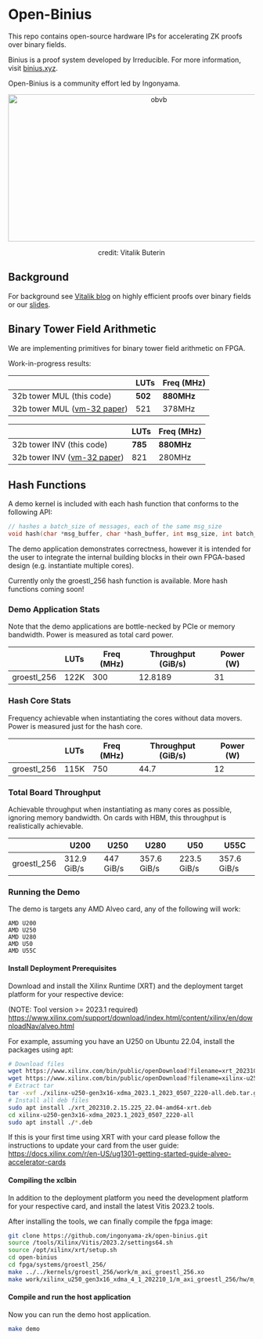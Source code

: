 # Open-Binius
This repo contains open-source hardware IPs for accelerating ZK proofs over binary fields.

Binius is a proof system developed by Irreducible. For more information, visit [binius.xyz](http://binius.xyz). 

Open-Binius is a community effort led by Ingonyama. 



<p align="center">
  <img alt="obvb" width="600" height="300" src="https://github.com/ingonyama-zk/open-binius/assets/2446179/442d77cf-a5b6-4df0-9aea-649edb11c77a"/>
</p>
<p align="center">

<div align="center">credit: Vitalik Buterin</div>


## Background 
For background see [Vitalik blog](https://vitalik.eth.limo/general/2024/04/29/binius.html) on highly efficient proofs over binary fields or our [slides](https://github.com/ingonyama-zk/open-binius/blob/main/Binius%20May2024%20v3.pdf).

## Binary Tower Field Arithmetic
We are implementing primitives for binary tower field arithmetic on FPGA.

Work-in-progress results:

|               | LUTs | Freq (MHz) | 
|---------------|------|------------|
| 32b tower MUL (this code) | **502** | **880MHz**     |
| 32b tower MUL ([vm-32 paper](https://eprint.iacr.org/archive/2024/633/20240501:125118)) | 521  | 378MHz     |

|               | LUTs | Freq (MHz) | 
|---------------|------|------------|
| 32b tower INV (this code) | **785**  | **880MHz**     |
| 32b tower INV ([vm-32 paper](https://eprint.iacr.org/archive/2024/633/20240501:125118)) | 821  | 280MHz     |

## Hash Functions
A demo kernel is included with each hash function that conforms to the following API:

```c++
// hashes a batch_size of messages, each of the same msg_size
void hash(char *msg_buffer, char *hash_buffer, int msg_size, int batch_size);
```

The demo application demonstrates correctness, however it is intended for the user
to integrate the internal building blocks in their own FPGA-based design
(e.g. instantiate multiple cores).

Currently only the groestl_256 hash function is available. More hash functions coming soon!

### Demo Application Stats
Note that the demo applications are bottle-necked by PCIe or memory bandwidth.
Power is measured as total card power.

|             | LUTs    | Freq (MHz) | Throughput (GiB/s) | Power (W) |
|-------------|---------|------------|--------------------|-----------|
| groestl_256 | 122K    | 300        | 12.8189            | 31        |

### Hash Core Stats
Frequency achievable when instantiating the cores without data movers.
Power is measured just for the hash core.

|             | LUTs | Freq (MHz) | Throughput (GiB/s) | Power (W) |
|-------------|------|------------|--------------------|-----------|
| groestl_256 | 115K | 750        | 44.7               | 12        |

### Total Board Throughput
Achievable throughput when instantiating as many cores as possible, ignoring
memory bandwidth. On cards with HBM, this throughput is realistically achievable.

|             | U200        | U250      | U280        | U50         | U55C        |
|-------------|-------------|-----------|-------------|-------------|-------------|
| groestl_256 | 312.9 GiB/s | 447 GiB/s | 357.6 GiB/s | 223.5 GiB/s | 357.6 GiB/s |

### Running the Demo
The demo is targets any AMD Alveo card, any of the following will work:

```
AMD U200
AMD U250
AMD U280
AMD U50
AMD U55C
```

#### Install Deployment Prerequisites
Download and install the Xilinx Runtime (XRT) and the deployment target platform for your respective
device:

(NOTE: Tool version >= 2023.1 required)
https://www.xilinx.com/support/download/index.html/content/xilinx/en/downloadNav/alveo.html

For example, assuming you have an U250 on Ubuntu 22.04, install the packages using apt:

```bash
# Download files
wget https://www.xilinx.com/bin/public/openDownload?filename=xrt_202310.2.15.225_22.04-amd64-xrt.deb
wget https://www.xilinx.com/bin/public/openDownload?filename=xilinx-u250-gen3x16-xdma_2023.1_2023_0507_2220-all.deb.tar.gz
# Extract tar
tar -xvf ./xilinx-u250-gen3x16-xdma_2023.1_2023_0507_2220-all.deb.tar.gz
# Install all deb files
sudo apt install ./xrt_202310.2.15.225_22.04-amd64-xrt.deb
cd xilinx-u250-gen3x16-xdma_2023.1_2023_0507_2220-all
sudo apt install ./*.deb
```

If this is your first time using XRT with your card please follow the instructions to update your card from the user guide:
https://docs.xilinx.com/r/en-US/ug1301-getting-started-guide-alveo-accelerator-cards

#### Compiling the xclbin
In addition to the deployment platform you need the development platform for your respective card, and
install the latest Vitis 2023.2 tools.

After installing the tools, we can finally compile the fpga image:

```bash
git clone https://github.com/ingonyama-zk/open-binius.git
source /tools/Xilinx/Vitis/2023.2/settings64.sh
source /opt/xilinx/xrt/setup.sh
cd open-binius
cd fpga/systems/groestl_256/
make ../../kernels/groestl_256/work/m_axi_groestl_256.xo
make work/xilinx_u250_gen3x16_xdma_4_1_202210_1/m_axi_groestl_256/hw/m_axi_groestl_256.xclbin
```

#### Compile and run the host application
Now you can run the demo host application.

```bash
make demo
```
